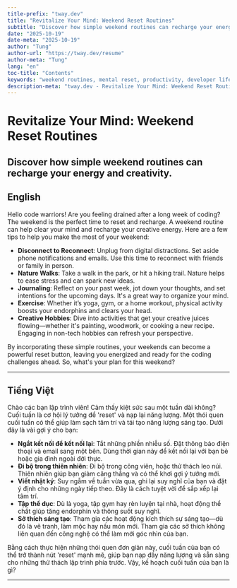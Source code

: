 ```yaml
---
title-prefix: "tway.dev"
title: "Revitalize Your Mind: Weekend Reset Routines"
subtitle: "Discover how simple weekend routines can recharge your energy and creativity."
date: "2025-10-19"
date-meta: "2025-10-19"
author: "Tung"
author-url: "https://tway.dev/resume"
author-meta: "Tung"
lang: "en"
toc-title: "Contents"
keywords: "weekend routines, mental reset, productivity, developer lifestyle, energy recharge"
description-meta: "tway.dev - Revitalize Your Mind: Weekend Reset Routines - Discover how simple weekend routines can recharge your energy and creativity."
---
```


# Revitalize Your Mind: Weekend Reset Routines
## Discover how simple weekend routines can recharge your energy and creativity.

## English
Hello code warriors! Are you feeling drained after a long week of coding? The weekend is the perfect time to reset and recharge. A weekend routine can help clear your mind and recharge your creative energy. Here are a few tips to help you make the most of your weekend:

- **Disconnect to Reconnect**: Unplug from digital distractions. Set aside phone notifications and emails. Use this time to reconnect with friends or family in person.
- **Nature Walks**: Take a walk in the park, or hit a hiking trail. Nature helps to ease stress and can spark new ideas.
- **Journaling**: Reflect on your past week, jot down your thoughts, and set intentions for the upcoming days. It's a great way to organize your mind.
- **Exercise**: Whether it’s yoga, gym, or a home workout, physical activity boosts your endorphins and clears your head.
- **Creative Hobbies**: Dive into activities that get your creative juices flowing—whether it's painting, woodwork, or cooking a new recipe. Engaging in non-tech hobbies can refresh your perspective.

By incorporating these simple routines, your weekends can become a powerful reset button, leaving you energized and ready for the coding challenges ahead. So, what's your plan for this weekend?

---

## Tiếng Việt
Chào các bạn lập trình viên! Cảm thấy kiệt sức sau một tuần dài không? Cuối tuần là cơ hội lý tưởng để 'reset' và nạp lại năng lượng. Một thói quen cuối tuần có thể giúp làm sạch tâm trí và tái tạo năng lượng sáng tạo. Dưới đây là vài gợi ý cho bạn:

- **Ngắt kết nối để kết nối lại**: Tắt những phiền nhiễu số. Đặt thông báo điện thoại và email sang một bên. Dùng thời gian này để kết nối lại với bạn bè hoặc gia đình ngoài đời thực.
- **Đi bộ trong thiên nhiên**: Đi bộ trong công viên, hoặc thử thách leo núi. Thiên nhiên giúp bạn giảm căng thẳng và có thể khơi gợi ý tưởng mới.
- **Viết nhật ký**: Suy ngẫm về tuần vừa qua, ghi lại suy nghĩ của bạn và đặt ý định cho những ngày tiếp theo. Đây là cách tuyệt vời để sắp xếp lại tâm trí.
- **Tập thể dục**: Dù là yoga, tập gym hay rèn luyện tại nhà, hoạt động thể chất giúp tăng endorphin và thông suốt suy nghĩ.
- **Sở thích sáng tạo**: Tham gia các hoạt động kích thích sự sáng tạo—dù đó là vẽ tranh, làm mộc hay nấu món mới. Tham gia các sở thích không liên quan đến công nghệ có thể làm mới góc nhìn của bạn.

Bằng cách thực hiện những thói quen đơn giản này, cuối tuần của bạn có thể trở thành nút 'reset' mạnh mẽ, giúp bạn nạp đầy năng lượng và sẵn sàng cho những thử thách lập trình phía trước. Vậy, kế hoạch cuối tuần của bạn là gì?

---